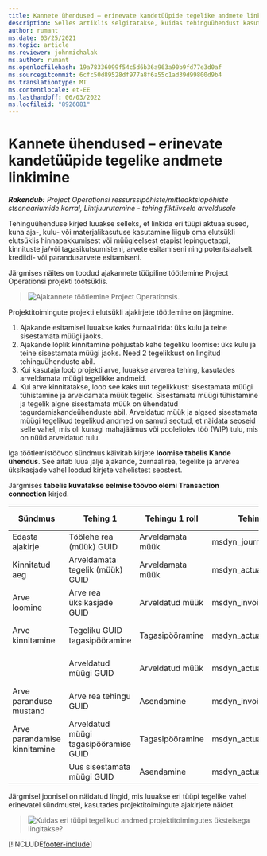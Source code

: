 ```yaml
---
title: Kannete ühendused – erinevate kandetüüpide tegelike andmete linkimine
description: Selles artiklis selgitatakse, kuidas tehinguühendust kasutatakse erinevat tüüpi tegelike kirjete linkimiseks, et aidata jälgida kasumlikkust, arvelduse mahajäämust ja arveldatud versus sisendvälistamata tuluarvutusi.
author: rumant
ms.date: 03/25/2021
ms.topic: article
ms.reviewer: johnmichalak
ms.author: rumant
ms.openlocfilehash: 19a78336099f54c5d6b36a963a90b9fd77e3d0af
ms.sourcegitcommit: 6cfc50d89528df977a8f6a55c1ad39d99800d9b4
ms.translationtype: MT
ms.contentlocale: et-EE
ms.lasthandoff: 06/03/2022
ms.locfileid: "8926081"
---
```

# <a name="transaction-connections---link-actuals-of-different-transaction-types"></a>Kannete ühendused – erinevate kandetüüpide tegelike andmete linkimine

_**Rakendub:** Project Operationsi ressurssipõhiste/mitteaktsiapõhiste stsenaariumide korral,  Lihtjuurutamine - tehing fiktiivsele arveldusele_

Tehinguühenduse kirjed luuakse selleks, et linkida eri tüüpi aktuaalsused, kuna aja-, kulu- või materjalikasutuse kasutamine liigub oma elutsükli elutsüklis hinnapakkumisest või müügieelsest etapist lepinguetappi, kinnituste ja/või tagasikutsumisteni, arvete esitamiseni ning potentsiaalselt krediidi- või parandusarvete esitamiseni.

Järgmises näites on toodud ajakannete tüüpiline töötlemine Project Operationsi projekti töötsüklis.

> ![Ajakannete töötlemine Project Operationsis.](media/basic-guide-17.png)

Projektitoimingute projekti elutsükli ajakirjete töötlemine on järgmine. 

1. Ajakande esitamisel luuakse kaks žurnaalirida: üks kulu ja teine sisestamata müügi jaoks. 
2. Ajakande lõplik kinnitamine põhjustab kahe tegeliku loomise: üks kulu ja teine sisestamata müügi jaoks. Need 2 tegelikkust on lingitud tehinguühenduste abil.
3. Kui kasutaja loob projekti arve, luuakse arverea tehing, kasutades arveldamata müügi tegelikke andmeid.
4. Kui arve kinnitatakse, loob see kaks uut tegelikkust: sisestamata müügi tühistamine ja arveldamata müük tegelik. Sisestamata müügi tühistamine ja tegelik algne sisestamata müük on ühendatud tagurdamiskandeühenduste abil. Arveldatud müük ja algsed sisestamata müügi tegelikud tegelikud andmed on samuti seotud, et näidata seoseid selle vahel, mis oli kunagi mahajäämus või pooleliolev töö (WIP) tulu, mis on nüüd arveldatud tulu.   

Iga töötlemistöövoo sündmus käivitab kirjete **loomise tabelis Kande ühendus**. See aitab luua jälje ajakande, žurnaalirea, tegelike ja arverea üksikasjade vahel loodud kirjete vahelistest seostest.

Järgmises **tabelis kuvatakse eelmise töövoo olemi Transaction connection** kirjed.

|Sündmus                   |Tehing 1                 |Tehingu 1 roll |Tehingu 1 tüüp       |Kanne 2          |Tehingu 2 roll |Tehingu 2 tüüp |
|------------------------|------------------------------|---------------|-----------------------------|-----------------------------|-------------------|-------------------|
|Edasta ajakirje   |Töölehe rea (müük) GUID     |Arveldamata müük |msdyn_journalline            |Töölehe rea (kulu) GUID     |Kulu            |msdyn_journalline  |
|Kinnitatud aeg           |Arveldamata tegelik (müük) GUID  |Arveldamata müük |msdyn_actual                 |Tegelike kulu (kulu) GUID       |Kulu            |msdyn_actual       |
|Arve loomine        |Arve rea üksikasjade GUID      |Arveldatud müük   |msdyn_invoicelinetransaction |Arveldamata müügi tegelik GUID   |Arveldamata müük  |msdyn_actual       |
|Arve kinnitamine    |Tegeliku GUID tagasipööramine         |Tagasipööramine      |msdyn_actual                 |Originaalne arveldamata müügi GUID |Algne        |msdyn_actual       |
|                        |Arveldatud müügi GUID             |Arveldatud müük   |msdyn_actual                 |Arveldamata müügi tegelik GUID   |Arveldamata müük  |msdyn_actual       |
|Arve paranduse mustand |Arve rea tehingu GUID|Asendamine      |msdyn_invoicelinetransaction |Arveldatud müügi GUID            |Algne        |msdyn_actual       |
|Arve parandamise kinnitamine|Arveldatud müügi tagasipööramise GUID  |Tagasipööramine      |msdyn_actual                 |Arveldatud müügi GUID            |Algne        |msdyn_actual       |
|                        |Uus sisestamata müügi GUID |Asendamine            |msdyn_actual                 |Arveldatud müügi GUID            |Algne        |msdyn_actual       |


Järgmisel joonisel on näidatud lingid, mis luuakse eri tüüpi tegelike vahel erinevatel sündmustel, kasutades projektitoimingute ajakirjete näidet.

> ![Kuidas eri tüüpi tegelikud andmed projektitoimingutes üksteisega lingitakse?](media/TransactionConnections.png)

[!INCLUDE[footer-include](../includes/footer-banner.md)]
